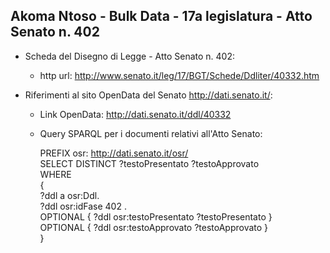 ## Akoma Ntoso - Bulk Data - 17a legislatura - Atto Senato n. 402 ##

* Scheda del Disegno di Legge - Atto Senato n. 402:
	* http url: http://www.senato.it/leg/17/BGT/Schede/Ddliter/40332.htm

* Riferimenti al sito OpenData del Senato http://dati.senato.it/:
	* Link OpenData: http://dati.senato.it/ddl/40332
	* Query SPARQL per i documenti relativi all'Atto Senato:

        PREFIX osr: <http://dati.senato.it/osr/>  
		SELECT DISTINCT ?testoPresentato ?testoApprovato  
		WHERE  
		{  
		    ?ddl a osr:Ddl.  
		    ?ddl osr:idFase 402 .  
		    OPTIONAL { ?ddl osr:testoPresentato ?testoPresentato }  
		    OPTIONAL { ?ddl osr:testoApprovato ?testoApprovato }  
		}
		